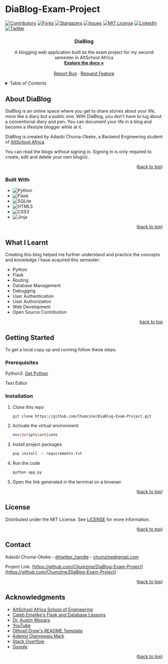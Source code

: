 # DiaBlog-Exam-Project


<!-- PROJECT SHIELDS -->

[![Contributors][contributors-shield]][contributors-url]
[![Forks][forks-shield]][forks-url]
[![Stargazers][stars-shield]][stars-url]
[![Issues][issues-shield]][issues-url]
[![MIT License][license-shield]][license-url]
[![LinkedIn][linkedin-shield]][linkedin-url]
[![Twitter][twitter-shield]][twitter-url]


<h3 align="center">DiaBlog</h3>

  <p align="center">
    A blogging web application built as the exam project for my second semester in AltSchool Africa
    <br />
    <a href="https://github.com/Chumzine/DiaBlog-Exam-Project"><strong>Explore the docs »</strong></a>
    <br />
    <br />
    <a href="https://github.com/Chumzine/repo_name/issues">Report Bug</a>
    ·
    <a href="https://github.com/Chumzine/repo_name/issues">Request Feature</a>
  </p>
</div>



<!-- TABLE OF CONTENTS -->
<details>
  <summary>Table of Contents</summary>
  <ol>
    <li>
      <a href="#about-the-project">About DiaBlog</a>
      <ul>
        <li><a href="#built-with">Built With</a></li>
      </ul>
    </li>
    <li>
      <a href="#what-i-learnt">What I Learnt</a></li>
    <li>
      <a href="#getting-started">Getting Started</a>
      <ul>
        <li><a href="#prerequisites">Prerequisites</a></li>
        <li><a href="#installation">Installation</a></li>
      </ul>
    </li>
    <li><a href="#license">License</a></li>
    <li><a href="#contact">Contact</a></li>
    <li><a href="#acknowledgments">Acknowledgments</a></li>
  </ol>
</details>



<!-- ABOUT THE BLOG -->
## About DiaBlog

DiaBlog is an online space where you get to share stories about your life, more like a diary but a public one. With DiaBlog, you don't have to lug about a conventional diary and pen.
You can document your life in a blog and become a lifestyle blogger while at it.

DiaBlog is created by Adaobi Chuma-Okeke, a Backend Engineering student of <a href="https://thealtschool.com/">AltSchool Africa</a>.

You can read the blogs without signing in. Signing in is only required to create, edit and delete your own blog(s).

<p align="right">(<a href="#readme-top">back to top</a>)</p>



### Built With

* ![Python][python]
* ![Flask][flask]
* ![SQLite][sqlite]
* ![HTML5][html5]
* ![CSS3][css3]
* ![Jinja][jinja]

<p align="right">(<a href="#readme-top">back to top</a>)</p>



<!-- What I Learnt from Building this Blog -->
## What I Learnt

Creating this blog helped me further understand and practice the concepts and knowledge I have acquired this semester:
* Python
* Flask
* Routing
* Database Management
* Debugging
* User Authentication
* User Authorization
* Web Development
* Open Source Contribution

<p align="right"><a href="#readme-top">back to top</a></p>




<!-- GETTING STARTED -->
## Getting Started

To get a local copy up and running follow these steps.

### Prerequisites

Python3: [Get Python](https://www.python.org/downloads/)

Text Editor

### Installation

1. Clone this repo
   ```sh
   git clone https://github.com/Chumzine/DiaBlog-Exam-Project.git
   ```
2. Activate the virtual environment
   ```sh
   env\Scripts\activate
   ```
3. Install project packages
   ```sh
   pip install -r requirements.txt
   ```
4. Run the code
   ```sh
   python app.py
   ```
5. Open the link generated in the terminal on a browser

<p align="right">(<a href="#readme-top">back to top</a>)</p>




<!-- LICENSE -->
## License

Distributed under the MIT License. See <a href="https://github.com/Chumzine/DiaBlog-Exam-Project/blob/main/LICENSE">LICENSE</a> for more information.

<p align="right">(<a href="#readme-top">back to top</a>)</p>



<!-- CONTACT -->
## Contact

Adaobi Chuma-Okeke - [@twitter_handle](https://twitter.com/chumzine) - chumzine@gmail.com

Project Link: [https://github.com/Chumzine/DiaBlog-Exam-Project](https://github.com/Chumzine/DiaBlog-Exam-Project)

<p align="right">(<a href="#readme-top">back to top</a>)</p>



<!-- ACKNOWLEDGMENTS -->
## Acknowledgments

* [AltSchool Africa School of Engineering](https://altschoolafrica.com/schools/engineering)
* [Caleb Emelike's Flask and Database Lessons](https://github.com/CalebEmelike)
* [Dr. Austin Wopara](https://github.com/Ze-Austin/altschool-python)
* [YouTube](https://www.youtube.com)
* [Othneil Drew's README Template](https://github.com/othneildrew/Best-README-Template)
* [Adeniyi Olanrewaju Mark](https://github.com/engrmarkk)
* [Stack Overflow](https://stackoverflow.com/)
* [Google](https://google.com)

<p align="right">(<a href="#readme-top">back to top</a>)</p>



<!-- MARKDOWN LINKS & IMAGES -->
<!-- https://www.markdownguide.org/basic-syntax/#reference-style-links -->
[contributors-shield]: https://img.shields.io/github/contributors/Chumzine/DiaBlog-Exam-Project.svg?style=for-the-badge
[contributors-url]: https://github.com/Chumzine/DiaBlog-Exam-Project/graphs/contributors
[forks-shield]: https://img.shields.io/github/forks/Chumzine/DiaBlog-Exam-Project.svg?style=for-the-badge
[forks-url]: https://github.com/Chumzine/DiaBlog-Exam-Project/network/members
[stars-shield]: https://img.shields.io/github/stars/Chumzine/DiaBlog-Exam-Project.svg?style=for-the-badge
[stars-url]: https://github.com/Chumzine/DiaBlog-Exam-Project/stargazers
[issues-shield]: https://img.shields.io/github/issues/Chumzine/DiaBlog-Exam-Project.svg?style=for-the-badge
[issues-url]: https://github.com/Chumzine/DiaBlog-Exam-Project/issues
[license-shield]: https://img.shields.io/github/license/Chumzine/DiaBlog-Exam-Project.svg?style=for-the-badge
[license-url]: https://github.com/Chumzine/DiaBlog-Exam-Project/blob/main/LICENSE.txt
[linkedin-shield]: https://img.shields.io/badge/-LinkedIn-black.svg?style=for-the-badge&logo=linkedin&colorB=555
[linkedin-url]: https://linkedin.com/in/she-adaobi-chuma-okeke-3677a9140
[twitter-shield]: https://img.shields.io/badge/-@chumzine-1ca0f1?style=for-the-badge&logo=twitter&logoColor=white&link=https://twitter.com/chumzine
[twitter-url]: https://twitter.com/chumzine
[python]: https://img.shields.io/badge/python-3670A0?style=for-the-badge&logo=python&logoColor=ffdd54
[flask]: https://img.shields.io/badge/flask-%23000.svg?style=for-the-badge&logo=flask&logoColor=white
[jinja]: https://img.shields.io/badge/jinja-white.svg?style=for-the-badge&logo=jinja&logoColor=black
[html5]: https://img.shields.io/badge/html5-%23E34F26.svg?style=for-the-badge&logo=html5&logoColor=white
[css3]: https://img.shields.io/badge/css3-%231572B6.svg?style=for-the-badge&logo=css3&logoColor=white
[sqlite]: https://img.shields.io/badge/sqlite-%2307405e.svg?style=for-the-badge&logo=sqlite&logoColor=white
